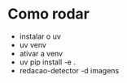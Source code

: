 # Como rodar

- instalar o uv
- uv venv
- ativar a venv
- uv pip install -e .
- redacao-detector -d imagens

